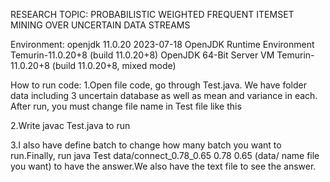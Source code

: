 RESEARCH TOPIC: PROBABILISTIC WEIGHTED
FREQUENT ITEMSET MINING OVER UNCERTAIN DATA STREAMS

Environment: 
openjdk 11.0.20 2023-07-18
OpenJDK Runtime Environment Temurin-11.0.20+8 (build 11.0.20+8)
OpenJDK 64-Bit Server VM Temurin-11.0.20+8 (build 11.0.20+8, mixed mode)

How to run code: 
1.Open file code, go through Test.java. We have folder data including 3 uncertain database as well as mean and variance in each. After run, 
you must change file name in Test file like this

2.Write javac Test.java to run 

3.I also have define batch to change how many batch you want to run.Finally, run java Test data/connect_0.78_0.65 0.78 0.65 
(data/ name file you want) to have the answer.We also have the text file to see the answer.

